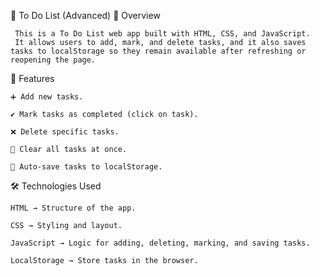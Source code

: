 📝 To Do List (Advanced)
📌 Overview

     This is a To Do List web app built with HTML, CSS, and JavaScript.
     It allows users to add, mark, and delete tasks, and it also saves tasks to localStorage so they remain available after refreshing or reopening the page.

🚀 Features

    ➕ Add new tasks.

    ✔️ Mark tasks as completed (click on task).

    ❌ Delete specific tasks.

    🧹 Clear all tasks at once.

    💾 Auto-save tasks to localStorage.

🛠️ Technologies Used

    HTML → Structure of the app.

    CSS → Styling and layout.

    JavaScript → Logic for adding, deleting, marking, and saving tasks.

    LocalStorage → Store tasks in the browser.
